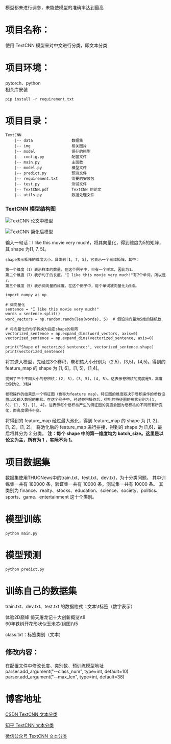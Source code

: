 模型都未进行调参，未能使模型的准确率达到最高
# 项目名称：
使用 TextCNN 模型来对中文进行分类，即文本分类

# 项目环境：
pytorch、python   
相关库安装
```
pip install -r requirement.txt
```

# 项目目录：
```
TextCNN         
    |-- data                 数据集   
    |-- img                  相关图片            
    |-- model                保存的模型               
    |-- config.py            配置文件                                 
    |-- main.py              主函数                      
    |-- model.py             模型文件                     
    |-- predict.py           预测文件                         
    |-- requirement.txt      需要的安装包        
    |-- test.py              测试文件        
    |-- TextCNN.pdf          TextCNN 的论文        
    |-- utils.py             数据处理文件        
```

### TextCNN 模型结构图

![TextCNN 论文中模型](img/模型原型图.jpg)

![TextCNN 简化后模型](img/模型简化图.jpg)

输入一句话：I like this movie very much!，将其向量化，得到维度为5的矩阵，其 shape 为[1, 7, 5]。
```text
shape表示矩阵的维度大小。具体到[1, 7, 5]，它表示一个三维矩阵，其中：

第一个维度（1）表示样本的数量。在这个例子中，只有一个样本，因此为1。
第二个维度（7）表示句子的长度。"I like this movie very much!"有7个单词，所以是7。
第三个维度（5）表示词向量的维度。在这个例子中，每个单词被向量化为5维。

import numpy as np

# 词向量化
sentence = "I like this movie very much!"
words = sentence.split()
word_vectors = np.random.randn(len(words), 5)  # 假设词向量为5维的随机数

# 将向量化的句子转换为指定shape的矩阵
vectorized_sentence = np.expand_dims(word_vectors, axis=0)
vectorized_sentence = np.expand_dims(vectorized_sentence, axis=0)

print("Shape of vectorized sentence:", vectorized_sentence.shape)
print(vectorized_sentence)

```
将其送入模型，先经过3个卷积，卷积核大小分别为（2,5)，(3,5)，(4,5)。得到的 feature_map 的 shape 为 [1, 6]，[1, 5]，[1,4]。
```text
提到了三个不同大小的卷积核：(2, 5)，(3, 5)，(4, 5)。这表示卷积核的宽度是5，高度分别为2、3和4

卷积操作的结果是一个特征图（也称为feature map）。特征图的维度取决于卷积操作的参数设置以及输入数据的形状。在这个例子中，经过卷积操作后，得到的特征图的形状分别为[1, 6]，[1, 5]，[1, 4]。这表示每个卷积核产生的特征图的宽度会因为卷积核的不同而有所变化，而高度保持不变。
```
将得到的 feature_map 经过最大池化，得到 feature_map 的 shape 为 [1, 2]，[1, 2]，[1, 2]。
将池化后的 feature_map 进行拼接，得到的 shape 为 [1,6]，最后将其分为 2 分类。
**注：每个 shape 中的第一维度均为 batch_size。这里是以论文为主，所有为 1 ，实际不为 1。**

# 项目数据集
数据集使用THUCNews中的train.txt、test.txt、dev.txt，为十分类问题。
其中训练集一共有 180000 条，验证集一共有 10000 条，测试集一共有 10000 条。
其类别为 finance、realty、stocks、education、science、society、politics、sports、game、entertainment 这十个类别。


# 模型训练
`python main.py`

# 模型预测
`python predict.py`

# 训练自己的数据集
train.txt、dev.txt、test.txt 的数据格式：文本\t标签（数字表示）

体验2D巅峰 倚天屠龙记十大创新概览\t8   
60年铁树开花形状似玉米芯(组图)\t5    

class.txt：标签类别（文本）

## 修改内容：
在配置文件中修改长度、类别数、预训练模型地址    
parser.add_argument("--class_num", type=int, default=10)   
parser.add_argument("--max_len", type=int, default=38)

# 博客地址
[CSDN TextCNN 文本分类](https://blog.csdn.net/qq_48764574/article/details/125757595)

[知乎 TextCNN 文本分类](https://zhuanlan.zhihu.com/p/641806406)

[微信公众号 TextCNN 文本分类](https://mp.weixin.qq.com/s?__biz=MzkxOTUzMDE0Nw==&mid=2247485013&idx=1&sn=082e076141f5af7a4e4e89cc9b3cff8a&chksm=c1a1f999f6d6708f346b7528b3c7666f5393ba3c0982c541620ca53bc1eada9caf423ca43ddc#rd)


